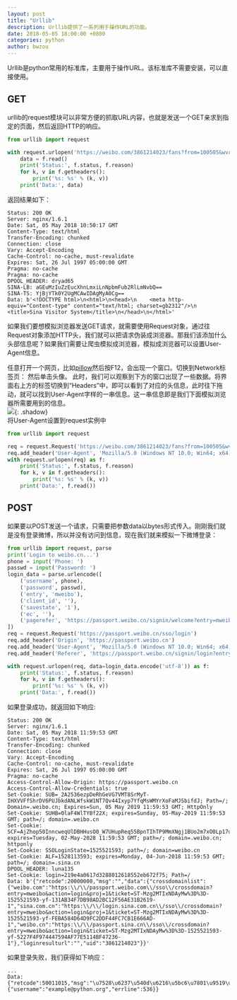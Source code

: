 ```yaml
---
layout: post
title: "Urllib"
description: Urllib提供了一系列用于操作URL的功能。
date: 2018-05-05 18:00:00 +0800
categories: python
author: bwzou
---
```

Urllib是python常用的标准库，主要用于操作URL。该标准库不需要安装，可以直接使用。

## GET
urllib的request模块可以非常方便的抓取URL内容，也就是发送一个GET亲求到指定的页面，然后返回HTTP的响应。
```python
from urllib import request

with request.urlopen('https://weibo.com/3861214023/fans?from=100505&wvr=6&mod=headfans&current=fans#place') as f:
    data = f.read()
    print('Status:', f.status, f.reason)
    for k, v in f.getheaders():
        print('%s: %s' % (k, v))
    print('Data:', data)
```
返回结果如下：
```
Status: 200 OK
Server: nginx/1.6.1
Date: Sat, 05 May 2018 10:50:17 GMT
Content-Type: text/html
Transfer-Encoding: chunked
Connection: close
Vary: Accept-Encoding
Cache-Control: no-cache, must-revalidate
Expires: Sat, 26 Jul 1997 05:00:00 GMT
Pragma: no-cache
Pragma: no-cache
DPOOL_HEADER: dryad65
SINA-LB: aGEuMzIuZzEucXhnLmxiLnNpbmFub2RlLmNvbQ==
SINA-TS: YjBjYTk0Y2UgMCAwIDAgMyA0Cg==
Data: b'<!DOCTYPE html>\n<html>\n<head>\n    <meta http-equiv="Content-type" content="text/html; charset=gb2312"/>\n    <title>Sina Visitor System</title>\n</head>\n</html>'
```
如果我们要想模拟浏览器发送GET请求，就需要使用Request对象，通过往Request对象添加HTTP头，我们就可以把请求伪装成浏览器。那我们该添加什么头部信息呢？如果我们需要让爬虫模拟成浏览器，模拟成浏览器可以设置User-Agent信息。 

任意打开一个网页，比如[pillow](https://bwzou.github.io/bwzou/pillow/)然后按F12，会出现一个窗口。切换到Network标签页： 然后单击头像。 此时，我们可以观察到下方的窗口出现了一些数据。将界面右上方的标签切换到“Headers”中，即可以看到了对应的头信息，此时往下拖动，就可以找到User-Agent字样的一串信息。这一串信息即是我们下面模拟浏览器所需要用到的信息。<br>
![]({{site.baseurl}}/images/20180505_user_agent.png){: .shadow}<br>
将User-Agent设置到request实例中
```python
from urllib import request

req = request.Request('https://weibo.com/3861214023/fans?from=100505&wvr=6&mod=headfans&current=fans#place')
req.add_header('User-Agent', 'Mozilla/5.0 (Windows NT 10.0; Win64; x64) AppleWebKit/537.36 (KHTML, like Gecko) Chrome/66.0.3359.139 Safari/537.36')
with request.urlopen(req) as f:
    print('Status:', f.status, f.reason)
    for k, v in f.getheaders():
        print('%s: %s' % (k, v))
    print('Data:', f.read())
```

## POST
如果要以POST发送一个请求，只需要把参数data以bytes形式传入。刚刚我们就是没有登录微博，所以并没有访问到信息，现在我们就来模拟一下微博登录：
```python
from urllib import request, parse
print('Login to weibo.cn...')
phone = input('Phone: ')
passwd = input('Password: ')
login_data = parse.urlencode([
    ('username', phone),
    ('password', passwd),
    ('entry', 'mweibo'),
    ('client_id', ''),
    ('savestate', '1'),
    ('ec', ''),
    ('pagerefer', 'https://passport.weibo.cn/signin/welcome?entry=mweibo&r=http%3A%2F%2Fm.weibo.cn%2F')
])
req = request.Request('https://passport.weibo.cn/sso/login')
req.add_header('Origin', 'https://passport.weibo.cn')
req.add_header('User-Agent', 'Mozilla/5.0 (Windows NT 10.0; Win64; x64) AppleWebKit/537.36 (KHTML, like Gecko) Chrome/66.0.3359.139 Safari/537.36')
req.add_header('Referer', 'https://passport.weibo.cn/signin/login?entry=mweibo&res=wel&wm=3349&r=http%3A%2F%2Fm.weibo.cn%2F')

with request.urlopen(req, data=login_data.encode('utf-8')) as f:
    print('Status:', f.status, f.reason)
    for k, v in f.getheaders():
        print('%s: %s' % (k, v))
    print('Data:', f.read())
```
如果登录成功，就返回如下响应:
```
Status: 200 OK
Server: nginx/1.6.1
Date: Sat, 05 May 2018 11:59:53 GMT
Content-Type: text/html
Transfer-Encoding: chunked
Connection: close
Vary: Accept-Encoding
Cache-Control: no-cache, must-revalidate
Expires: Sat, 26 Jul 1997 05:00:00 GMT
Pragma: no-cache
Access-Control-Allow-Origin: https://passport.weibo.cn
Access-Control-Allow-Credentials: true
Set-Cookie: SUB=_2A2536ezpDeRhGeVG7VMT8SrMyT-IHXVVFfShrDV6PUJbkdANLWfskW1NT7Qv44Ixyp7YfqMsWMYrXoFaMJSbifdJ; Path=/; Domain=.weibo.cn; Expires=Sun, 05 May 2019 11:59:53 GMT; HttpOnly
Set-Cookie: SUHB=0laF4WlTYBf22X; expires=Sunday, 05-May-2019 11:59:53 GMT; path=/; domain=.weibo.cn
Set-Cookie: SCF=AjZhop50InncweqUlDBHHusO0_W7UHupReq55BpnTIhTP9MmXNgj1BUo2m7xO0Lp17uBLWueceLgYr6rALe6V0w.; expires=Tuesday, 02-May-2028 11:59:53 GMT; path=/; domain=.weibo.cn; httponly
Set-Cookie: SSOLoginState=1525521593; path=/; domain=weibo.cn
Set-Cookie: ALF=1528113593; expires=Monday, 04-Jun-2018 11:59:53 GMT; path=/; domain=.sina.cn
DPOOL_HEADER: luna135
Set-Cookie: login=219e4a0617d3288012618552eb672f75; Path=/
Data: b'{"retcode":20000000,"msg":"","data":{"crossdomainlist":{"weibo.com":"https:\\/\\/passport.weibo.com\\/sso\\/crossdomain?entry=mweibo&action=login&proj=1&ticket=ST-Mzg2MTIxNDAyMw%3D%3D-1525521593-yf-131AB34F7DB98AD2BC12F56AE31B2619-1","sina.com.cn":"https:\\/\\/login.sina.com.cn\\/sso\\/crossdomain?entry=mweibo&action=login&proj=1&ticket=ST-Mzg2MTIxNDAyMw%3D%3D-1525521593-yf-FEBA584D64D9FC2DDF44FC7CB1E666AD-1","weibo.cn":"https:\\/\\/passport.sina.cn\\/sso\\/crossdomain?entry=mweibo&action=login&ticket=ST-Mzg2MTIxNDAyMw%3D%3D-1525521593-yf-5227F4F974447594AF77E5114BF47236-1"},"loginresulturl":"","uid":"3861214023"}}'
```
如果登录失败，我们获得如下响应：
```
...
Data: {"retcode":50011015,"msg":"\u7528\u6237\u540d\u6216\u5bc6\u7801\u9519\u8bef","data":{"username":"example@python.org","errline":536}}
```

<style>.shadow{
    box-shadow: 2px 2px 5px #aaa;
    border-radius: 0;
    margin-top: 1em;
    margin-bottom: 1em;
}</style>